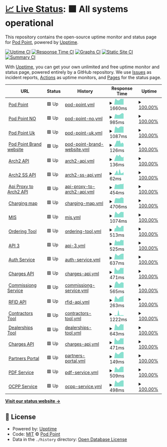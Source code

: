 # [📈 Live Status](https://Pod-Point.github.io/devops-upptime): <!--live status--> **🟩 All systems operational**

This repository contains the open-source uptime monitor and status page for [Pod Point](pod-point.com), powered by [Upptime](https://github.com/upptime/upptime).

[![Uptime CI](https://github.com/Pod-Point/devops-upptime/workflows/Uptime%20CI/badge.svg)](https://github.com/upptime/upptime/actions?query=workflow%3A%22Uptime+CI%22)
[![Response Time CI](https://github.com/Pod-Point/devops-upptime/workflows/Response%20Time%20CI/badge.svg)](https://github.com/upptime/upptime/actions?query=workflow%3A%22Response+Time+CI%22)
[![Graphs CI](https://github.com/Pod-Point/devops-upptime/workflows/Graphs%20CI/badge.svg)](https://github.com/upptime/upptime/actions?query=workflow%3A%22Graphs+CI%22)
[![Static Site CI](https://github.com/Pod-Point/devops-upptime/workflows/Static%20Site%20CI/badge.svg)](https://github.com/upptime/upptime/actions?query=workflow%3A%22Static+Site+CI%22)
[![Summary CI](https://github.com/Pod-Point/devops-upptime/workflows/Summary%20CI/badge.svg)](https://github.com/upptime/upptime/actions?query=workflow%3A%22Summary+CI%22)

With [Upptime](https://upptime.js.org), you can get your own unlimited and free uptime monitor and status page, powered entirely by a GitHub repository. We use [Issues](https://github.com/Pod-Point/devops-upptime/issues) as incident reports, [Actions](https://github.com/Pod-Point/devops-upptime/actions) as uptime monitors, and [Pages](https://Pod-Point.github.io/devops-upptime) for the status page.

<!--start: status pages-->
<!-- This summary is generated by Upptime (https://github.com/upptime/upptime) -->
<!-- Do not edit this manually, your changes will be overwritten -->
<!-- prettier-ignore -->
| URL | Status | History | Response Time | Uptime |
| --- | ------ | ------- | ------------- | ------ |
| <img alt="" src="https://favicons.githubusercontent.com/www.pod-point.com" height="13"> [Pod Point](https://www.pod-point.com) | 🟩 Up | [pod-point.yml](https://github.com/Pod-Point/up/commits/HEAD/history/pod-point.yml) | <details><summary><img alt="Response time graph" src="./graphs/pod-point/response-time-week.png" height="20"> 1660ms</summary><br><a href="https://Pod-Point.github.io/up/history/pod-point"><img alt="Response time 1545" src="https://img.shields.io/endpoint?url=https%3A%2F%2Fraw.githubusercontent.com%2FPod-Point%2Fup%2FHEAD%2Fapi%2Fpod-point%2Fresponse-time.json"></a><br><a href="https://Pod-Point.github.io/up/history/pod-point"><img alt="24-hour response time 1820" src="https://img.shields.io/endpoint?url=https%3A%2F%2Fraw.githubusercontent.com%2FPod-Point%2Fup%2FHEAD%2Fapi%2Fpod-point%2Fresponse-time-day.json"></a><br><a href="https://Pod-Point.github.io/up/history/pod-point"><img alt="7-day response time 1660" src="https://img.shields.io/endpoint?url=https%3A%2F%2Fraw.githubusercontent.com%2FPod-Point%2Fup%2FHEAD%2Fapi%2Fpod-point%2Fresponse-time-week.json"></a><br><a href="https://Pod-Point.github.io/up/history/pod-point"><img alt="30-day response time 1662" src="https://img.shields.io/endpoint?url=https%3A%2F%2Fraw.githubusercontent.com%2FPod-Point%2Fup%2FHEAD%2Fapi%2Fpod-point%2Fresponse-time-month.json"></a><br><a href="https://Pod-Point.github.io/up/history/pod-point"><img alt="1-year response time 1545" src="https://img.shields.io/endpoint?url=https%3A%2F%2Fraw.githubusercontent.com%2FPod-Point%2Fup%2FHEAD%2Fapi%2Fpod-point%2Fresponse-time-year.json"></a></details> | <details><summary><a href="https://Pod-Point.github.io/up/history/pod-point">100.00%</a></summary><a href="https://Pod-Point.github.io/up/history/pod-point"><img alt="All-time uptime 100.00%" src="https://img.shields.io/endpoint?url=https%3A%2F%2Fraw.githubusercontent.com%2FPod-Point%2Fup%2FHEAD%2Fapi%2Fpod-point%2Fuptime.json"></a><br><a href="https://Pod-Point.github.io/up/history/pod-point"><img alt="24-hour uptime 100.00%" src="https://img.shields.io/endpoint?url=https%3A%2F%2Fraw.githubusercontent.com%2FPod-Point%2Fup%2FHEAD%2Fapi%2Fpod-point%2Fuptime-day.json"></a><br><a href="https://Pod-Point.github.io/up/history/pod-point"><img alt="7-day uptime 100.00%" src="https://img.shields.io/endpoint?url=https%3A%2F%2Fraw.githubusercontent.com%2FPod-Point%2Fup%2FHEAD%2Fapi%2Fpod-point%2Fuptime-week.json"></a><br><a href="https://Pod-Point.github.io/up/history/pod-point"><img alt="30-day uptime 100.00%" src="https://img.shields.io/endpoint?url=https%3A%2F%2Fraw.githubusercontent.com%2FPod-Point%2Fup%2FHEAD%2Fapi%2Fpod-point%2Fuptime-month.json"></a><br><a href="https://Pod-Point.github.io/up/history/pod-point"><img alt="1-year uptime 100.00%" src="https://img.shields.io/endpoint?url=https%3A%2F%2Fraw.githubusercontent.com%2FPod-Point%2Fup%2FHEAD%2Fapi%2Fpod-point%2Fuptime-year.json"></a></details>
| <img alt="" src="https://favicons.githubusercontent.com/pod-point.no" height="13"> [Pod Point NO](https://pod-point.no/) | 🟩 Up | [pod-point-no.yml](https://github.com/Pod-Point/up/commits/HEAD/history/pod-point-no.yml) | <details><summary><img alt="Response time graph" src="./graphs/pod-point-no/response-time-week.png" height="20"> 985ms</summary><br><a href="https://Pod-Point.github.io/up/history/pod-point-no"><img alt="Response time 1002" src="https://img.shields.io/endpoint?url=https%3A%2F%2Fraw.githubusercontent.com%2FPod-Point%2Fup%2FHEAD%2Fapi%2Fpod-point-no%2Fresponse-time.json"></a><br><a href="https://Pod-Point.github.io/up/history/pod-point-no"><img alt="24-hour response time 1096" src="https://img.shields.io/endpoint?url=https%3A%2F%2Fraw.githubusercontent.com%2FPod-Point%2Fup%2FHEAD%2Fapi%2Fpod-point-no%2Fresponse-time-day.json"></a><br><a href="https://Pod-Point.github.io/up/history/pod-point-no"><img alt="7-day response time 985" src="https://img.shields.io/endpoint?url=https%3A%2F%2Fraw.githubusercontent.com%2FPod-Point%2Fup%2FHEAD%2Fapi%2Fpod-point-no%2Fresponse-time-week.json"></a><br><a href="https://Pod-Point.github.io/up/history/pod-point-no"><img alt="30-day response time 991" src="https://img.shields.io/endpoint?url=https%3A%2F%2Fraw.githubusercontent.com%2FPod-Point%2Fup%2FHEAD%2Fapi%2Fpod-point-no%2Fresponse-time-month.json"></a><br><a href="https://Pod-Point.github.io/up/history/pod-point-no"><img alt="1-year response time 1002" src="https://img.shields.io/endpoint?url=https%3A%2F%2Fraw.githubusercontent.com%2FPod-Point%2Fup%2FHEAD%2Fapi%2Fpod-point-no%2Fresponse-time-year.json"></a></details> | <details><summary><a href="https://Pod-Point.github.io/up/history/pod-point-no">100.00%</a></summary><a href="https://Pod-Point.github.io/up/history/pod-point-no"><img alt="All-time uptime 100.00%" src="https://img.shields.io/endpoint?url=https%3A%2F%2Fraw.githubusercontent.com%2FPod-Point%2Fup%2FHEAD%2Fapi%2Fpod-point-no%2Fuptime.json"></a><br><a href="https://Pod-Point.github.io/up/history/pod-point-no"><img alt="24-hour uptime 100.00%" src="https://img.shields.io/endpoint?url=https%3A%2F%2Fraw.githubusercontent.com%2FPod-Point%2Fup%2FHEAD%2Fapi%2Fpod-point-no%2Fuptime-day.json"></a><br><a href="https://Pod-Point.github.io/up/history/pod-point-no"><img alt="7-day uptime 100.00%" src="https://img.shields.io/endpoint?url=https%3A%2F%2Fraw.githubusercontent.com%2FPod-Point%2Fup%2FHEAD%2Fapi%2Fpod-point-no%2Fuptime-week.json"></a><br><a href="https://Pod-Point.github.io/up/history/pod-point-no"><img alt="30-day uptime 100.00%" src="https://img.shields.io/endpoint?url=https%3A%2F%2Fraw.githubusercontent.com%2FPod-Point%2Fup%2FHEAD%2Fapi%2Fpod-point-no%2Fuptime-month.json"></a><br><a href="https://Pod-Point.github.io/up/history/pod-point-no"><img alt="1-year uptime 100.00%" src="https://img.shields.io/endpoint?url=https%3A%2F%2Fraw.githubusercontent.com%2FPod-Point%2Fup%2FHEAD%2Fapi%2Fpod-point-no%2Fuptime-year.json"></a></details>
| <img alt="" src="https://favicons.githubusercontent.com/pod-point.co.uk" height="13"> [Pod Point Uk](http://pod-point.co.uk/) | 🟩 Up | [pod-point-uk.yml](https://github.com/Pod-Point/up/commits/HEAD/history/pod-point-uk.yml) | <details><summary><img alt="Response time graph" src="./graphs/pod-point-uk/response-time-week.png" height="20"> 1087ms</summary><br><a href="https://Pod-Point.github.io/up/history/pod-point-uk"><img alt="Response time 961" src="https://img.shields.io/endpoint?url=https%3A%2F%2Fraw.githubusercontent.com%2FPod-Point%2Fup%2FHEAD%2Fapi%2Fpod-point-uk%2Fresponse-time.json"></a><br><a href="https://Pod-Point.github.io/up/history/pod-point-uk"><img alt="24-hour response time 1149" src="https://img.shields.io/endpoint?url=https%3A%2F%2Fraw.githubusercontent.com%2FPod-Point%2Fup%2FHEAD%2Fapi%2Fpod-point-uk%2Fresponse-time-day.json"></a><br><a href="https://Pod-Point.github.io/up/history/pod-point-uk"><img alt="7-day response time 1087" src="https://img.shields.io/endpoint?url=https%3A%2F%2Fraw.githubusercontent.com%2FPod-Point%2Fup%2FHEAD%2Fapi%2Fpod-point-uk%2Fresponse-time-week.json"></a><br><a href="https://Pod-Point.github.io/up/history/pod-point-uk"><img alt="30-day response time 913" src="https://img.shields.io/endpoint?url=https%3A%2F%2Fraw.githubusercontent.com%2FPod-Point%2Fup%2FHEAD%2Fapi%2Fpod-point-uk%2Fresponse-time-month.json"></a><br><a href="https://Pod-Point.github.io/up/history/pod-point-uk"><img alt="1-year response time 961" src="https://img.shields.io/endpoint?url=https%3A%2F%2Fraw.githubusercontent.com%2FPod-Point%2Fup%2FHEAD%2Fapi%2Fpod-point-uk%2Fresponse-time-year.json"></a></details> | <details><summary><a href="https://Pod-Point.github.io/up/history/pod-point-uk">100.00%</a></summary><a href="https://Pod-Point.github.io/up/history/pod-point-uk"><img alt="All-time uptime 99.98%" src="https://img.shields.io/endpoint?url=https%3A%2F%2Fraw.githubusercontent.com%2FPod-Point%2Fup%2FHEAD%2Fapi%2Fpod-point-uk%2Fuptime.json"></a><br><a href="https://Pod-Point.github.io/up/history/pod-point-uk"><img alt="24-hour uptime 100.00%" src="https://img.shields.io/endpoint?url=https%3A%2F%2Fraw.githubusercontent.com%2FPod-Point%2Fup%2FHEAD%2Fapi%2Fpod-point-uk%2Fuptime-day.json"></a><br><a href="https://Pod-Point.github.io/up/history/pod-point-uk"><img alt="7-day uptime 100.00%" src="https://img.shields.io/endpoint?url=https%3A%2F%2Fraw.githubusercontent.com%2FPod-Point%2Fup%2FHEAD%2Fapi%2Fpod-point-uk%2Fuptime-week.json"></a><br><a href="https://Pod-Point.github.io/up/history/pod-point-uk"><img alt="30-day uptime 100.00%" src="https://img.shields.io/endpoint?url=https%3A%2F%2Fraw.githubusercontent.com%2FPod-Point%2Fup%2FHEAD%2Fapi%2Fpod-point-uk%2Fuptime-month.json"></a><br><a href="https://Pod-Point.github.io/up/history/pod-point-uk"><img alt="1-year uptime 99.98%" src="https://img.shields.io/endpoint?url=https%3A%2F%2Fraw.githubusercontent.com%2FPod-Point%2Fup%2FHEAD%2Fapi%2Fpod-point-uk%2Fuptime-year.json"></a></details>
| <img alt="" src="https://favicons.githubusercontent.com/brand.pod-point.com" height="13"> [Pod Point Brand website](https://brand.pod-point.com/) | 🟩 Up | [pod-point-brand-website.yml](https://github.com/Pod-Point/up/commits/HEAD/history/pod-point-brand-website.yml) | <details><summary><img alt="Response time graph" src="./graphs/pod-point-brand-website/response-time-week.png" height="20"> 126ms</summary><br><a href="https://Pod-Point.github.io/up/history/pod-point-brand-website"><img alt="Response time 152" src="https://img.shields.io/endpoint?url=https%3A%2F%2Fraw.githubusercontent.com%2FPod-Point%2Fup%2FHEAD%2Fapi%2Fpod-point-brand-website%2Fresponse-time.json"></a><br><a href="https://Pod-Point.github.io/up/history/pod-point-brand-website"><img alt="24-hour response time 82" src="https://img.shields.io/endpoint?url=https%3A%2F%2Fraw.githubusercontent.com%2FPod-Point%2Fup%2FHEAD%2Fapi%2Fpod-point-brand-website%2Fresponse-time-day.json"></a><br><a href="https://Pod-Point.github.io/up/history/pod-point-brand-website"><img alt="7-day response time 126" src="https://img.shields.io/endpoint?url=https%3A%2F%2Fraw.githubusercontent.com%2FPod-Point%2Fup%2FHEAD%2Fapi%2Fpod-point-brand-website%2Fresponse-time-week.json"></a><br><a href="https://Pod-Point.github.io/up/history/pod-point-brand-website"><img alt="30-day response time 132" src="https://img.shields.io/endpoint?url=https%3A%2F%2Fraw.githubusercontent.com%2FPod-Point%2Fup%2FHEAD%2Fapi%2Fpod-point-brand-website%2Fresponse-time-month.json"></a><br><a href="https://Pod-Point.github.io/up/history/pod-point-brand-website"><img alt="1-year response time 152" src="https://img.shields.io/endpoint?url=https%3A%2F%2Fraw.githubusercontent.com%2FPod-Point%2Fup%2FHEAD%2Fapi%2Fpod-point-brand-website%2Fresponse-time-year.json"></a></details> | <details><summary><a href="https://Pod-Point.github.io/up/history/pod-point-brand-website">100.00%</a></summary><a href="https://Pod-Point.github.io/up/history/pod-point-brand-website"><img alt="All-time uptime 100.00%" src="https://img.shields.io/endpoint?url=https%3A%2F%2Fraw.githubusercontent.com%2FPod-Point%2Fup%2FHEAD%2Fapi%2Fpod-point-brand-website%2Fuptime.json"></a><br><a href="https://Pod-Point.github.io/up/history/pod-point-brand-website"><img alt="24-hour uptime 100.00%" src="https://img.shields.io/endpoint?url=https%3A%2F%2Fraw.githubusercontent.com%2FPod-Point%2Fup%2FHEAD%2Fapi%2Fpod-point-brand-website%2Fuptime-day.json"></a><br><a href="https://Pod-Point.github.io/up/history/pod-point-brand-website"><img alt="7-day uptime 100.00%" src="https://img.shields.io/endpoint?url=https%3A%2F%2Fraw.githubusercontent.com%2FPod-Point%2Fup%2FHEAD%2Fapi%2Fpod-point-brand-website%2Fuptime-week.json"></a><br><a href="https://Pod-Point.github.io/up/history/pod-point-brand-website"><img alt="30-day uptime 100.00%" src="https://img.shields.io/endpoint?url=https%3A%2F%2Fraw.githubusercontent.com%2FPod-Point%2Fup%2FHEAD%2Fapi%2Fpod-point-brand-website%2Fuptime-month.json"></a><br><a href="https://Pod-Point.github.io/up/history/pod-point-brand-website"><img alt="1-year uptime 100.00%" src="https://img.shields.io/endpoint?url=https%3A%2F%2Fraw.githubusercontent.com%2FPod-Point%2Fup%2FHEAD%2Fapi%2Fpod-point-brand-website%2Fuptime-year.json"></a></details>
| <img alt="" src="https://favicons.githubusercontent.com/api-dist.pod-point.com" height="13"> [Arch2 API](https://api-dist.pod-point.com/v3/pods/config/time) | 🟩 Up | [arch2-api.yml](https://github.com/Pod-Point/up/commits/HEAD/history/arch2-api.yml) | <details><summary><img alt="Response time graph" src="./graphs/arch2-api/response-time-week.png" height="20"> 136ms</summary><br><a href="https://Pod-Point.github.io/up/history/arch2-api"><img alt="Response time 147" src="https://img.shields.io/endpoint?url=https%3A%2F%2Fraw.githubusercontent.com%2FPod-Point%2Fup%2FHEAD%2Fapi%2Farch2-api%2Fresponse-time.json"></a><br><a href="https://Pod-Point.github.io/up/history/arch2-api"><img alt="24-hour response time 122" src="https://img.shields.io/endpoint?url=https%3A%2F%2Fraw.githubusercontent.com%2FPod-Point%2Fup%2FHEAD%2Fapi%2Farch2-api%2Fresponse-time-day.json"></a><br><a href="https://Pod-Point.github.io/up/history/arch2-api"><img alt="7-day response time 136" src="https://img.shields.io/endpoint?url=https%3A%2F%2Fraw.githubusercontent.com%2FPod-Point%2Fup%2FHEAD%2Fapi%2Farch2-api%2Fresponse-time-week.json"></a><br><a href="https://Pod-Point.github.io/up/history/arch2-api"><img alt="30-day response time 152" src="https://img.shields.io/endpoint?url=https%3A%2F%2Fraw.githubusercontent.com%2FPod-Point%2Fup%2FHEAD%2Fapi%2Farch2-api%2Fresponse-time-month.json"></a><br><a href="https://Pod-Point.github.io/up/history/arch2-api"><img alt="1-year response time 147" src="https://img.shields.io/endpoint?url=https%3A%2F%2Fraw.githubusercontent.com%2FPod-Point%2Fup%2FHEAD%2Fapi%2Farch2-api%2Fresponse-time-year.json"></a></details> | <details><summary><a href="https://Pod-Point.github.io/up/history/arch2-api">100.00%</a></summary><a href="https://Pod-Point.github.io/up/history/arch2-api"><img alt="All-time uptime 100.00%" src="https://img.shields.io/endpoint?url=https%3A%2F%2Fraw.githubusercontent.com%2FPod-Point%2Fup%2FHEAD%2Fapi%2Farch2-api%2Fuptime.json"></a><br><a href="https://Pod-Point.github.io/up/history/arch2-api"><img alt="24-hour uptime 100.00%" src="https://img.shields.io/endpoint?url=https%3A%2F%2Fraw.githubusercontent.com%2FPod-Point%2Fup%2FHEAD%2Fapi%2Farch2-api%2Fuptime-day.json"></a><br><a href="https://Pod-Point.github.io/up/history/arch2-api"><img alt="7-day uptime 100.00%" src="https://img.shields.io/endpoint?url=https%3A%2F%2Fraw.githubusercontent.com%2FPod-Point%2Fup%2FHEAD%2Fapi%2Farch2-api%2Fuptime-week.json"></a><br><a href="https://Pod-Point.github.io/up/history/arch2-api"><img alt="30-day uptime 100.00%" src="https://img.shields.io/endpoint?url=https%3A%2F%2Fraw.githubusercontent.com%2FPod-Point%2Fup%2FHEAD%2Fapi%2Farch2-api%2Fuptime-month.json"></a><br><a href="https://Pod-Point.github.io/up/history/arch2-api"><img alt="1-year uptime 100.00%" src="https://img.shields.io/endpoint?url=https%3A%2F%2Fraw.githubusercontent.com%2FPod-Point%2Fup%2FHEAD%2Fapi%2Farch2-api%2Fuptime-year.json"></a></details>
| <img alt="" src="https://favicons.githubusercontent.com/api-dist.pod-point.com" height="13"> [Arch2 SS API](https://api-dist.pod-point.com/v3/pods/config/time) | 🟩 Up | [arch2-ss-api.yml](https://github.com/Pod-Point/up/commits/HEAD/history/arch2-ss-api.yml) | <details><summary><img alt="Response time graph" src="./graphs/arch2-ss-api/response-time-week.png" height="20"> 62ms</summary><br><a href="https://Pod-Point.github.io/up/history/arch2-ss-api"><img alt="Response time 44" src="https://img.shields.io/endpoint?url=https%3A%2F%2Fraw.githubusercontent.com%2FPod-Point%2Fup%2FHEAD%2Fapi%2Farch2-ss-api%2Fresponse-time.json"></a><br><a href="https://Pod-Point.github.io/up/history/arch2-ss-api"><img alt="24-hour response time 61" src="https://img.shields.io/endpoint?url=https%3A%2F%2Fraw.githubusercontent.com%2FPod-Point%2Fup%2FHEAD%2Fapi%2Farch2-ss-api%2Fresponse-time-day.json"></a><br><a href="https://Pod-Point.github.io/up/history/arch2-ss-api"><img alt="7-day response time 62" src="https://img.shields.io/endpoint?url=https%3A%2F%2Fraw.githubusercontent.com%2FPod-Point%2Fup%2FHEAD%2Fapi%2Farch2-ss-api%2Fresponse-time-week.json"></a><br><a href="https://Pod-Point.github.io/up/history/arch2-ss-api"><img alt="30-day response time 48" src="https://img.shields.io/endpoint?url=https%3A%2F%2Fraw.githubusercontent.com%2FPod-Point%2Fup%2FHEAD%2Fapi%2Farch2-ss-api%2Fresponse-time-month.json"></a><br><a href="https://Pod-Point.github.io/up/history/arch2-ss-api"><img alt="1-year response time 44" src="https://img.shields.io/endpoint?url=https%3A%2F%2Fraw.githubusercontent.com%2FPod-Point%2Fup%2FHEAD%2Fapi%2Farch2-ss-api%2Fresponse-time-year.json"></a></details> | <details><summary><a href="https://Pod-Point.github.io/up/history/arch2-ss-api">100.00%</a></summary><a href="https://Pod-Point.github.io/up/history/arch2-ss-api"><img alt="All-time uptime 100.00%" src="https://img.shields.io/endpoint?url=https%3A%2F%2Fraw.githubusercontent.com%2FPod-Point%2Fup%2FHEAD%2Fapi%2Farch2-ss-api%2Fuptime.json"></a><br><a href="https://Pod-Point.github.io/up/history/arch2-ss-api"><img alt="24-hour uptime 100.00%" src="https://img.shields.io/endpoint?url=https%3A%2F%2Fraw.githubusercontent.com%2FPod-Point%2Fup%2FHEAD%2Fapi%2Farch2-ss-api%2Fuptime-day.json"></a><br><a href="https://Pod-Point.github.io/up/history/arch2-ss-api"><img alt="7-day uptime 100.00%" src="https://img.shields.io/endpoint?url=https%3A%2F%2Fraw.githubusercontent.com%2FPod-Point%2Fup%2FHEAD%2Fapi%2Farch2-ss-api%2Fuptime-week.json"></a><br><a href="https://Pod-Point.github.io/up/history/arch2-ss-api"><img alt="30-day uptime 100.00%" src="https://img.shields.io/endpoint?url=https%3A%2F%2Fraw.githubusercontent.com%2FPod-Point%2Fup%2FHEAD%2Fapi%2Farch2-ss-api%2Fuptime-month.json"></a><br><a href="https://Pod-Point.github.io/up/history/arch2-ss-api"><img alt="1-year uptime 100.00%" src="https://img.shields.io/endpoint?url=https%3A%2F%2Fraw.githubusercontent.com%2FPod-Point%2Fup%2FHEAD%2Fapi%2Farch2-ss-api%2Fuptime-year.json"></a></details>
| <img alt="" src="https://favicons.githubusercontent.com/api-proxy.pod-point.com" height="13"> [Api Proxy to Arch2 API](https://api-proxy.pod-point.com/v3/pods/config/time) | 🟩 Up | [api-proxy-to-arch2-api.yml](https://github.com/Pod-Point/up/commits/HEAD/history/api-proxy-to-arch2-api.yml) | <details><summary><img alt="Response time graph" src="./graphs/api-proxy-to-arch2-api/response-time-week.png" height="20"> 454ms</summary><br><a href="https://Pod-Point.github.io/up/history/api-proxy-to-arch2-api"><img alt="Response time 348" src="https://img.shields.io/endpoint?url=https%3A%2F%2Fraw.githubusercontent.com%2FPod-Point%2Fup%2FHEAD%2Fapi%2Fapi-proxy-to-arch2-api%2Fresponse-time.json"></a><br><a href="https://Pod-Point.github.io/up/history/api-proxy-to-arch2-api"><img alt="24-hour response time 516" src="https://img.shields.io/endpoint?url=https%3A%2F%2Fraw.githubusercontent.com%2FPod-Point%2Fup%2FHEAD%2Fapi%2Fapi-proxy-to-arch2-api%2Fresponse-time-day.json"></a><br><a href="https://Pod-Point.github.io/up/history/api-proxy-to-arch2-api"><img alt="7-day response time 454" src="https://img.shields.io/endpoint?url=https%3A%2F%2Fraw.githubusercontent.com%2FPod-Point%2Fup%2FHEAD%2Fapi%2Fapi-proxy-to-arch2-api%2Fresponse-time-week.json"></a><br><a href="https://Pod-Point.github.io/up/history/api-proxy-to-arch2-api"><img alt="30-day response time 380" src="https://img.shields.io/endpoint?url=https%3A%2F%2Fraw.githubusercontent.com%2FPod-Point%2Fup%2FHEAD%2Fapi%2Fapi-proxy-to-arch2-api%2Fresponse-time-month.json"></a><br><a href="https://Pod-Point.github.io/up/history/api-proxy-to-arch2-api"><img alt="1-year response time 348" src="https://img.shields.io/endpoint?url=https%3A%2F%2Fraw.githubusercontent.com%2FPod-Point%2Fup%2FHEAD%2Fapi%2Fapi-proxy-to-arch2-api%2Fresponse-time-year.json"></a></details> | <details><summary><a href="https://Pod-Point.github.io/up/history/api-proxy-to-arch2-api">100.00%</a></summary><a href="https://Pod-Point.github.io/up/history/api-proxy-to-arch2-api"><img alt="All-time uptime 100.00%" src="https://img.shields.io/endpoint?url=https%3A%2F%2Fraw.githubusercontent.com%2FPod-Point%2Fup%2FHEAD%2Fapi%2Fapi-proxy-to-arch2-api%2Fuptime.json"></a><br><a href="https://Pod-Point.github.io/up/history/api-proxy-to-arch2-api"><img alt="24-hour uptime 100.00%" src="https://img.shields.io/endpoint?url=https%3A%2F%2Fraw.githubusercontent.com%2FPod-Point%2Fup%2FHEAD%2Fapi%2Fapi-proxy-to-arch2-api%2Fuptime-day.json"></a><br><a href="https://Pod-Point.github.io/up/history/api-proxy-to-arch2-api"><img alt="7-day uptime 100.00%" src="https://img.shields.io/endpoint?url=https%3A%2F%2Fraw.githubusercontent.com%2FPod-Point%2Fup%2FHEAD%2Fapi%2Fapi-proxy-to-arch2-api%2Fuptime-week.json"></a><br><a href="https://Pod-Point.github.io/up/history/api-proxy-to-arch2-api"><img alt="30-day uptime 100.00%" src="https://img.shields.io/endpoint?url=https%3A%2F%2Fraw.githubusercontent.com%2FPod-Point%2Fup%2FHEAD%2Fapi%2Fapi-proxy-to-arch2-api%2Fuptime-month.json"></a><br><a href="https://Pod-Point.github.io/up/history/api-proxy-to-arch2-api"><img alt="1-year uptime 100.00%" src="https://img.shields.io/endpoint?url=https%3A%2F%2Fraw.githubusercontent.com%2FPod-Point%2Fup%2FHEAD%2Fapi%2Fapi-proxy-to-arch2-api%2Fuptime-year.json"></a></details>
| <img alt="" src="https://favicons.githubusercontent.com/charge.pod-point.com" height="13"> [Charging map](https://charge.pod-point.com/) | 🟩 Up | [charging-map.yml](https://github.com/Pod-Point/up/commits/HEAD/history/charging-map.yml) | <details><summary><img alt="Response time graph" src="./graphs/charging-map/response-time-week.png" height="20"> 4706ms</summary><br><a href="https://Pod-Point.github.io/up/history/charging-map"><img alt="Response time 3912" src="https://img.shields.io/endpoint?url=https%3A%2F%2Fraw.githubusercontent.com%2FPod-Point%2Fup%2FHEAD%2Fapi%2Fcharging-map%2Fresponse-time.json"></a><br><a href="https://Pod-Point.github.io/up/history/charging-map"><img alt="24-hour response time 4539" src="https://img.shields.io/endpoint?url=https%3A%2F%2Fraw.githubusercontent.com%2FPod-Point%2Fup%2FHEAD%2Fapi%2Fcharging-map%2Fresponse-time-day.json"></a><br><a href="https://Pod-Point.github.io/up/history/charging-map"><img alt="7-day response time 4706" src="https://img.shields.io/endpoint?url=https%3A%2F%2Fraw.githubusercontent.com%2FPod-Point%2Fup%2FHEAD%2Fapi%2Fcharging-map%2Fresponse-time-week.json"></a><br><a href="https://Pod-Point.github.io/up/history/charging-map"><img alt="30-day response time 4779" src="https://img.shields.io/endpoint?url=https%3A%2F%2Fraw.githubusercontent.com%2FPod-Point%2Fup%2FHEAD%2Fapi%2Fcharging-map%2Fresponse-time-month.json"></a><br><a href="https://Pod-Point.github.io/up/history/charging-map"><img alt="1-year response time 3912" src="https://img.shields.io/endpoint?url=https%3A%2F%2Fraw.githubusercontent.com%2FPod-Point%2Fup%2FHEAD%2Fapi%2Fcharging-map%2Fresponse-time-year.json"></a></details> | <details><summary><a href="https://Pod-Point.github.io/up/history/charging-map">100.00%</a></summary><a href="https://Pod-Point.github.io/up/history/charging-map"><img alt="All-time uptime 100.00%" src="https://img.shields.io/endpoint?url=https%3A%2F%2Fraw.githubusercontent.com%2FPod-Point%2Fup%2FHEAD%2Fapi%2Fcharging-map%2Fuptime.json"></a><br><a href="https://Pod-Point.github.io/up/history/charging-map"><img alt="24-hour uptime 100.00%" src="https://img.shields.io/endpoint?url=https%3A%2F%2Fraw.githubusercontent.com%2FPod-Point%2Fup%2FHEAD%2Fapi%2Fcharging-map%2Fuptime-day.json"></a><br><a href="https://Pod-Point.github.io/up/history/charging-map"><img alt="7-day uptime 100.00%" src="https://img.shields.io/endpoint?url=https%3A%2F%2Fraw.githubusercontent.com%2FPod-Point%2Fup%2FHEAD%2Fapi%2Fcharging-map%2Fuptime-week.json"></a><br><a href="https://Pod-Point.github.io/up/history/charging-map"><img alt="30-day uptime 100.00%" src="https://img.shields.io/endpoint?url=https%3A%2F%2Fraw.githubusercontent.com%2FPod-Point%2Fup%2FHEAD%2Fapi%2Fcharging-map%2Fuptime-month.json"></a><br><a href="https://Pod-Point.github.io/up/history/charging-map"><img alt="1-year uptime 100.00%" src="https://img.shields.io/endpoint?url=https%3A%2F%2Fraw.githubusercontent.com%2FPod-Point%2Fup%2FHEAD%2Fapi%2Fcharging-map%2Fuptime-year.json"></a></details>
| <img alt="" src="https://favicons.githubusercontent.com/admin.pod-point.com" height="13"> [MIS](https://admin.pod-point.com/login) | 🟩 Up | [mis.yml](https://github.com/Pod-Point/up/commits/HEAD/history/mis.yml) | <details><summary><img alt="Response time graph" src="./graphs/mis/response-time-week.png" height="20"> 1074ms</summary><br><a href="https://Pod-Point.github.io/up/history/mis"><img alt="Response time 961" src="https://img.shields.io/endpoint?url=https%3A%2F%2Fraw.githubusercontent.com%2FPod-Point%2Fup%2FHEAD%2Fapi%2Fmis%2Fresponse-time.json"></a><br><a href="https://Pod-Point.github.io/up/history/mis"><img alt="24-hour response time 1208" src="https://img.shields.io/endpoint?url=https%3A%2F%2Fraw.githubusercontent.com%2FPod-Point%2Fup%2FHEAD%2Fapi%2Fmis%2Fresponse-time-day.json"></a><br><a href="https://Pod-Point.github.io/up/history/mis"><img alt="7-day response time 1074" src="https://img.shields.io/endpoint?url=https%3A%2F%2Fraw.githubusercontent.com%2FPod-Point%2Fup%2FHEAD%2Fapi%2Fmis%2Fresponse-time-week.json"></a><br><a href="https://Pod-Point.github.io/up/history/mis"><img alt="30-day response time 1056" src="https://img.shields.io/endpoint?url=https%3A%2F%2Fraw.githubusercontent.com%2FPod-Point%2Fup%2FHEAD%2Fapi%2Fmis%2Fresponse-time-month.json"></a><br><a href="https://Pod-Point.github.io/up/history/mis"><img alt="1-year response time 961" src="https://img.shields.io/endpoint?url=https%3A%2F%2Fraw.githubusercontent.com%2FPod-Point%2Fup%2FHEAD%2Fapi%2Fmis%2Fresponse-time-year.json"></a></details> | <details><summary><a href="https://Pod-Point.github.io/up/history/mis">100.00%</a></summary><a href="https://Pod-Point.github.io/up/history/mis"><img alt="All-time uptime 99.99%" src="https://img.shields.io/endpoint?url=https%3A%2F%2Fraw.githubusercontent.com%2FPod-Point%2Fup%2FHEAD%2Fapi%2Fmis%2Fuptime.json"></a><br><a href="https://Pod-Point.github.io/up/history/mis"><img alt="24-hour uptime 100.00%" src="https://img.shields.io/endpoint?url=https%3A%2F%2Fraw.githubusercontent.com%2FPod-Point%2Fup%2FHEAD%2Fapi%2Fmis%2Fuptime-day.json"></a><br><a href="https://Pod-Point.github.io/up/history/mis"><img alt="7-day uptime 100.00%" src="https://img.shields.io/endpoint?url=https%3A%2F%2Fraw.githubusercontent.com%2FPod-Point%2Fup%2FHEAD%2Fapi%2Fmis%2Fuptime-week.json"></a><br><a href="https://Pod-Point.github.io/up/history/mis"><img alt="30-day uptime 100.00%" src="https://img.shields.io/endpoint?url=https%3A%2F%2Fraw.githubusercontent.com%2FPod-Point%2Fup%2FHEAD%2Fapi%2Fmis%2Fuptime-month.json"></a><br><a href="https://Pod-Point.github.io/up/history/mis"><img alt="1-year uptime 99.99%" src="https://img.shields.io/endpoint?url=https%3A%2F%2Fraw.githubusercontent.com%2FPod-Point%2Fup%2FHEAD%2Fapi%2Fmis%2Fuptime-year.json"></a></details>
| <img alt="" src="https://favicons.githubusercontent.com/ordering.pod-point.com" height="13"> [Ordering Tool](https://ordering.pod-point.com/login) | 🟩 Up | [ordering-tool.yml](https://github.com/Pod-Point/up/commits/HEAD/history/ordering-tool.yml) | <details><summary><img alt="Response time graph" src="./graphs/ordering-tool/response-time-week.png" height="20"> 513ms</summary><br><a href="https://Pod-Point.github.io/up/history/ordering-tool"><img alt="Response time 498" src="https://img.shields.io/endpoint?url=https%3A%2F%2Fraw.githubusercontent.com%2FPod-Point%2Fup%2FHEAD%2Fapi%2Fordering-tool%2Fresponse-time.json"></a><br><a href="https://Pod-Point.github.io/up/history/ordering-tool"><img alt="24-hour response time 619" src="https://img.shields.io/endpoint?url=https%3A%2F%2Fraw.githubusercontent.com%2FPod-Point%2Fup%2FHEAD%2Fapi%2Fordering-tool%2Fresponse-time-day.json"></a><br><a href="https://Pod-Point.github.io/up/history/ordering-tool"><img alt="7-day response time 513" src="https://img.shields.io/endpoint?url=https%3A%2F%2Fraw.githubusercontent.com%2FPod-Point%2Fup%2FHEAD%2Fapi%2Fordering-tool%2Fresponse-time-week.json"></a><br><a href="https://Pod-Point.github.io/up/history/ordering-tool"><img alt="30-day response time 530" src="https://img.shields.io/endpoint?url=https%3A%2F%2Fraw.githubusercontent.com%2FPod-Point%2Fup%2FHEAD%2Fapi%2Fordering-tool%2Fresponse-time-month.json"></a><br><a href="https://Pod-Point.github.io/up/history/ordering-tool"><img alt="1-year response time 498" src="https://img.shields.io/endpoint?url=https%3A%2F%2Fraw.githubusercontent.com%2FPod-Point%2Fup%2FHEAD%2Fapi%2Fordering-tool%2Fresponse-time-year.json"></a></details> | <details><summary><a href="https://Pod-Point.github.io/up/history/ordering-tool">100.00%</a></summary><a href="https://Pod-Point.github.io/up/history/ordering-tool"><img alt="All-time uptime 100.00%" src="https://img.shields.io/endpoint?url=https%3A%2F%2Fraw.githubusercontent.com%2FPod-Point%2Fup%2FHEAD%2Fapi%2Fordering-tool%2Fuptime.json"></a><br><a href="https://Pod-Point.github.io/up/history/ordering-tool"><img alt="24-hour uptime 100.00%" src="https://img.shields.io/endpoint?url=https%3A%2F%2Fraw.githubusercontent.com%2FPod-Point%2Fup%2FHEAD%2Fapi%2Fordering-tool%2Fuptime-day.json"></a><br><a href="https://Pod-Point.github.io/up/history/ordering-tool"><img alt="7-day uptime 100.00%" src="https://img.shields.io/endpoint?url=https%3A%2F%2Fraw.githubusercontent.com%2FPod-Point%2Fup%2FHEAD%2Fapi%2Fordering-tool%2Fuptime-week.json"></a><br><a href="https://Pod-Point.github.io/up/history/ordering-tool"><img alt="30-day uptime 100.00%" src="https://img.shields.io/endpoint?url=https%3A%2F%2Fraw.githubusercontent.com%2FPod-Point%2Fup%2FHEAD%2Fapi%2Fordering-tool%2Fuptime-month.json"></a><br><a href="https://Pod-Point.github.io/up/history/ordering-tool"><img alt="1-year uptime 100.00%" src="https://img.shields.io/endpoint?url=https%3A%2F%2Fraw.githubusercontent.com%2FPod-Point%2Fup%2FHEAD%2Fapi%2Fordering-tool%2Fuptime-year.json"></a></details>
| <img alt="" src="https://favicons.githubusercontent.com/api3.pod-point.com" height="13"> [API 3](https://api3.pod-point.com/) | 🟩 Up | [api-3.yml](https://github.com/Pod-Point/up/commits/HEAD/history/api-3.yml) | <details><summary><img alt="Response time graph" src="./graphs/api-3/response-time-week.png" height="20"> 525ms</summary><br><a href="https://Pod-Point.github.io/up/history/api-3"><img alt="Response time 1147" src="https://img.shields.io/endpoint?url=https%3A%2F%2Fraw.githubusercontent.com%2FPod-Point%2Fup%2FHEAD%2Fapi%2Fapi-3%2Fresponse-time.json"></a><br><a href="https://Pod-Point.github.io/up/history/api-3"><img alt="24-hour response time 592" src="https://img.shields.io/endpoint?url=https%3A%2F%2Fraw.githubusercontent.com%2FPod-Point%2Fup%2FHEAD%2Fapi%2Fapi-3%2Fresponse-time-day.json"></a><br><a href="https://Pod-Point.github.io/up/history/api-3"><img alt="7-day response time 525" src="https://img.shields.io/endpoint?url=https%3A%2F%2Fraw.githubusercontent.com%2FPod-Point%2Fup%2FHEAD%2Fapi%2Fapi-3%2Fresponse-time-week.json"></a><br><a href="https://Pod-Point.github.io/up/history/api-3"><img alt="30-day response time 3208" src="https://img.shields.io/endpoint?url=https%3A%2F%2Fraw.githubusercontent.com%2FPod-Point%2Fup%2FHEAD%2Fapi%2Fapi-3%2Fresponse-time-month.json"></a><br><a href="https://Pod-Point.github.io/up/history/api-3"><img alt="1-year response time 1147" src="https://img.shields.io/endpoint?url=https%3A%2F%2Fraw.githubusercontent.com%2FPod-Point%2Fup%2FHEAD%2Fapi%2Fapi-3%2Fresponse-time-year.json"></a></details> | <details><summary><a href="https://Pod-Point.github.io/up/history/api-3">100.00%</a></summary><a href="https://Pod-Point.github.io/up/history/api-3"><img alt="All-time uptime 100.00%" src="https://img.shields.io/endpoint?url=https%3A%2F%2Fraw.githubusercontent.com%2FPod-Point%2Fup%2FHEAD%2Fapi%2Fapi-3%2Fuptime.json"></a><br><a href="https://Pod-Point.github.io/up/history/api-3"><img alt="24-hour uptime 100.00%" src="https://img.shields.io/endpoint?url=https%3A%2F%2Fraw.githubusercontent.com%2FPod-Point%2Fup%2FHEAD%2Fapi%2Fapi-3%2Fuptime-day.json"></a><br><a href="https://Pod-Point.github.io/up/history/api-3"><img alt="7-day uptime 100.00%" src="https://img.shields.io/endpoint?url=https%3A%2F%2Fraw.githubusercontent.com%2FPod-Point%2Fup%2FHEAD%2Fapi%2Fapi-3%2Fuptime-week.json"></a><br><a href="https://Pod-Point.github.io/up/history/api-3"><img alt="30-day uptime 100.00%" src="https://img.shields.io/endpoint?url=https%3A%2F%2Fraw.githubusercontent.com%2FPod-Point%2Fup%2FHEAD%2Fapi%2Fapi-3%2Fuptime-month.json"></a><br><a href="https://Pod-Point.github.io/up/history/api-3"><img alt="1-year uptime 100.00%" src="https://img.shields.io/endpoint?url=https%3A%2F%2Fraw.githubusercontent.com%2FPod-Point%2Fup%2FHEAD%2Fapi%2Fapi-3%2Fuptime-year.json"></a></details>
| <img alt="" src="https://favicons.githubusercontent.com/auth.pod-point.com" height="13"> [Auth Service](https://auth.pod-point.com) | 🟩 Up | [auth-service.yml](https://github.com/Pod-Point/up/commits/HEAD/history/auth-service.yml) | <details><summary><img alt="Response time graph" src="./graphs/auth-service/response-time-week.png" height="20"> 637ms</summary><br><a href="https://Pod-Point.github.io/up/history/auth-service"><img alt="Response time 585" src="https://img.shields.io/endpoint?url=https%3A%2F%2Fraw.githubusercontent.com%2FPod-Point%2Fup%2FHEAD%2Fapi%2Fauth-service%2Fresponse-time.json"></a><br><a href="https://Pod-Point.github.io/up/history/auth-service"><img alt="24-hour response time 729" src="https://img.shields.io/endpoint?url=https%3A%2F%2Fraw.githubusercontent.com%2FPod-Point%2Fup%2FHEAD%2Fapi%2Fauth-service%2Fresponse-time-day.json"></a><br><a href="https://Pod-Point.github.io/up/history/auth-service"><img alt="7-day response time 637" src="https://img.shields.io/endpoint?url=https%3A%2F%2Fraw.githubusercontent.com%2FPod-Point%2Fup%2FHEAD%2Fapi%2Fauth-service%2Fresponse-time-week.json"></a><br><a href="https://Pod-Point.github.io/up/history/auth-service"><img alt="30-day response time 635" src="https://img.shields.io/endpoint?url=https%3A%2F%2Fraw.githubusercontent.com%2FPod-Point%2Fup%2FHEAD%2Fapi%2Fauth-service%2Fresponse-time-month.json"></a><br><a href="https://Pod-Point.github.io/up/history/auth-service"><img alt="1-year response time 585" src="https://img.shields.io/endpoint?url=https%3A%2F%2Fraw.githubusercontent.com%2FPod-Point%2Fup%2FHEAD%2Fapi%2Fauth-service%2Fresponse-time-year.json"></a></details> | <details><summary><a href="https://Pod-Point.github.io/up/history/auth-service">100.00%</a></summary><a href="https://Pod-Point.github.io/up/history/auth-service"><img alt="All-time uptime 100.00%" src="https://img.shields.io/endpoint?url=https%3A%2F%2Fraw.githubusercontent.com%2FPod-Point%2Fup%2FHEAD%2Fapi%2Fauth-service%2Fuptime.json"></a><br><a href="https://Pod-Point.github.io/up/history/auth-service"><img alt="24-hour uptime 100.00%" src="https://img.shields.io/endpoint?url=https%3A%2F%2Fraw.githubusercontent.com%2FPod-Point%2Fup%2FHEAD%2Fapi%2Fauth-service%2Fuptime-day.json"></a><br><a href="https://Pod-Point.github.io/up/history/auth-service"><img alt="7-day uptime 100.00%" src="https://img.shields.io/endpoint?url=https%3A%2F%2Fraw.githubusercontent.com%2FPod-Point%2Fup%2FHEAD%2Fapi%2Fauth-service%2Fuptime-week.json"></a><br><a href="https://Pod-Point.github.io/up/history/auth-service"><img alt="30-day uptime 100.00%" src="https://img.shields.io/endpoint?url=https%3A%2F%2Fraw.githubusercontent.com%2FPod-Point%2Fup%2FHEAD%2Fapi%2Fauth-service%2Fuptime-month.json"></a><br><a href="https://Pod-Point.github.io/up/history/auth-service"><img alt="1-year uptime 100.00%" src="https://img.shields.io/endpoint?url=https%3A%2F%2Fraw.githubusercontent.com%2FPod-Point%2Fup%2FHEAD%2Fapi%2Fauth-service%2Fuptime-year.json"></a></details>
| <img alt="" src="https://favicons.githubusercontent.com/charges-api.pod-point.com" height="13"> [Charges API](https://charges-api.pod-point.com/status) | 🟩 Up | [charges-api.yml](https://github.com/Pod-Point/up/commits/HEAD/history/charges-api.yml) | <details><summary><img alt="Response time graph" src="./graphs/charges-api/response-time-week.png" height="20"> 471ms</summary><br><a href="https://Pod-Point.github.io/up/history/charges-api"><img alt="Response time 430" src="https://img.shields.io/endpoint?url=https%3A%2F%2Fraw.githubusercontent.com%2FPod-Point%2Fup%2FHEAD%2Fapi%2Fcharges-api%2Fresponse-time.json"></a><br><a href="https://Pod-Point.github.io/up/history/charges-api"><img alt="24-hour response time 561" src="https://img.shields.io/endpoint?url=https%3A%2F%2Fraw.githubusercontent.com%2FPod-Point%2Fup%2FHEAD%2Fapi%2Fcharges-api%2Fresponse-time-day.json"></a><br><a href="https://Pod-Point.github.io/up/history/charges-api"><img alt="7-day response time 471" src="https://img.shields.io/endpoint?url=https%3A%2F%2Fraw.githubusercontent.com%2FPod-Point%2Fup%2FHEAD%2Fapi%2Fcharges-api%2Fresponse-time-week.json"></a><br><a href="https://Pod-Point.github.io/up/history/charges-api"><img alt="30-day response time 473" src="https://img.shields.io/endpoint?url=https%3A%2F%2Fraw.githubusercontent.com%2FPod-Point%2Fup%2FHEAD%2Fapi%2Fcharges-api%2Fresponse-time-month.json"></a><br><a href="https://Pod-Point.github.io/up/history/charges-api"><img alt="1-year response time 430" src="https://img.shields.io/endpoint?url=https%3A%2F%2Fraw.githubusercontent.com%2FPod-Point%2Fup%2FHEAD%2Fapi%2Fcharges-api%2Fresponse-time-year.json"></a></details> | <details><summary><a href="https://Pod-Point.github.io/up/history/charges-api">100.00%</a></summary><a href="https://Pod-Point.github.io/up/history/charges-api"><img alt="All-time uptime 100.00%" src="https://img.shields.io/endpoint?url=https%3A%2F%2Fraw.githubusercontent.com%2FPod-Point%2Fup%2FHEAD%2Fapi%2Fcharges-api%2Fuptime.json"></a><br><a href="https://Pod-Point.github.io/up/history/charges-api"><img alt="24-hour uptime 100.00%" src="https://img.shields.io/endpoint?url=https%3A%2F%2Fraw.githubusercontent.com%2FPod-Point%2Fup%2FHEAD%2Fapi%2Fcharges-api%2Fuptime-day.json"></a><br><a href="https://Pod-Point.github.io/up/history/charges-api"><img alt="7-day uptime 100.00%" src="https://img.shields.io/endpoint?url=https%3A%2F%2Fraw.githubusercontent.com%2FPod-Point%2Fup%2FHEAD%2Fapi%2Fcharges-api%2Fuptime-week.json"></a><br><a href="https://Pod-Point.github.io/up/history/charges-api"><img alt="30-day uptime 100.00%" src="https://img.shields.io/endpoint?url=https%3A%2F%2Fraw.githubusercontent.com%2FPod-Point%2Fup%2FHEAD%2Fapi%2Fcharges-api%2Fuptime-month.json"></a><br><a href="https://Pod-Point.github.io/up/history/charges-api"><img alt="1-year uptime 100.00%" src="https://img.shields.io/endpoint?url=https%3A%2F%2Fraw.githubusercontent.com%2FPod-Point%2Fup%2FHEAD%2Fapi%2Fcharges-api%2Fuptime-year.json"></a></details>
| <img alt="" src="https://favicons.githubusercontent.com/commission.pod-point.com" height="13"> [Commissiong Service](https://commission.pod-point.com/) | 🟩 Up | [commissiong-service.yml](https://github.com/Pod-Point/up/commits/HEAD/history/commissiong-service.yml) | <details><summary><img alt="Response time graph" src="./graphs/commissiong-service/response-time-week.png" height="20"> 565ms</summary><br><a href="https://Pod-Point.github.io/up/history/commissiong-service"><img alt="Response time 473" src="https://img.shields.io/endpoint?url=https%3A%2F%2Fraw.githubusercontent.com%2FPod-Point%2Fup%2FHEAD%2Fapi%2Fcommissiong-service%2Fresponse-time.json"></a><br><a href="https://Pod-Point.github.io/up/history/commissiong-service"><img alt="24-hour response time 549" src="https://img.shields.io/endpoint?url=https%3A%2F%2Fraw.githubusercontent.com%2FPod-Point%2Fup%2FHEAD%2Fapi%2Fcommissiong-service%2Fresponse-time-day.json"></a><br><a href="https://Pod-Point.github.io/up/history/commissiong-service"><img alt="7-day response time 565" src="https://img.shields.io/endpoint?url=https%3A%2F%2Fraw.githubusercontent.com%2FPod-Point%2Fup%2FHEAD%2Fapi%2Fcommissiong-service%2Fresponse-time-week.json"></a><br><a href="https://Pod-Point.github.io/up/history/commissiong-service"><img alt="30-day response time 526" src="https://img.shields.io/endpoint?url=https%3A%2F%2Fraw.githubusercontent.com%2FPod-Point%2Fup%2FHEAD%2Fapi%2Fcommissiong-service%2Fresponse-time-month.json"></a><br><a href="https://Pod-Point.github.io/up/history/commissiong-service"><img alt="1-year response time 473" src="https://img.shields.io/endpoint?url=https%3A%2F%2Fraw.githubusercontent.com%2FPod-Point%2Fup%2FHEAD%2Fapi%2Fcommissiong-service%2Fresponse-time-year.json"></a></details> | <details><summary><a href="https://Pod-Point.github.io/up/history/commissiong-service">100.00%</a></summary><a href="https://Pod-Point.github.io/up/history/commissiong-service"><img alt="All-time uptime 100.00%" src="https://img.shields.io/endpoint?url=https%3A%2F%2Fraw.githubusercontent.com%2FPod-Point%2Fup%2FHEAD%2Fapi%2Fcommissiong-service%2Fuptime.json"></a><br><a href="https://Pod-Point.github.io/up/history/commissiong-service"><img alt="24-hour uptime 100.00%" src="https://img.shields.io/endpoint?url=https%3A%2F%2Fraw.githubusercontent.com%2FPod-Point%2Fup%2FHEAD%2Fapi%2Fcommissiong-service%2Fuptime-day.json"></a><br><a href="https://Pod-Point.github.io/up/history/commissiong-service"><img alt="7-day uptime 100.00%" src="https://img.shields.io/endpoint?url=https%3A%2F%2Fraw.githubusercontent.com%2FPod-Point%2Fup%2FHEAD%2Fapi%2Fcommissiong-service%2Fuptime-week.json"></a><br><a href="https://Pod-Point.github.io/up/history/commissiong-service"><img alt="30-day uptime 100.00%" src="https://img.shields.io/endpoint?url=https%3A%2F%2Fraw.githubusercontent.com%2FPod-Point%2Fup%2FHEAD%2Fapi%2Fcommissiong-service%2Fuptime-month.json"></a><br><a href="https://Pod-Point.github.io/up/history/commissiong-service"><img alt="1-year uptime 100.00%" src="https://img.shields.io/endpoint?url=https%3A%2F%2Fraw.githubusercontent.com%2FPod-Point%2Fup%2FHEAD%2Fapi%2Fcommissiong-service%2Fuptime-year.json"></a></details>
| <img alt="" src="https://favicons.githubusercontent.com/rfid.pod-point.com" height="13"> [RFID API](http://rfid.pod-point.com/status) | 🟩 Up | [rfid-api.yml](https://github.com/Pod-Point/up/commits/HEAD/history/rfid-api.yml) | <details><summary><img alt="Response time graph" src="./graphs/rfid-api/response-time-week.png" height="20"> 263ms</summary><br><a href="https://Pod-Point.github.io/up/history/rfid-api"><img alt="Response time 267" src="https://img.shields.io/endpoint?url=https%3A%2F%2Fraw.githubusercontent.com%2FPod-Point%2Fup%2FHEAD%2Fapi%2Frfid-api%2Fresponse-time.json"></a><br><a href="https://Pod-Point.github.io/up/history/rfid-api"><img alt="24-hour response time 345" src="https://img.shields.io/endpoint?url=https%3A%2F%2Fraw.githubusercontent.com%2FPod-Point%2Fup%2FHEAD%2Fapi%2Frfid-api%2Fresponse-time-day.json"></a><br><a href="https://Pod-Point.github.io/up/history/rfid-api"><img alt="7-day response time 263" src="https://img.shields.io/endpoint?url=https%3A%2F%2Fraw.githubusercontent.com%2FPod-Point%2Fup%2FHEAD%2Fapi%2Frfid-api%2Fresponse-time-week.json"></a><br><a href="https://Pod-Point.github.io/up/history/rfid-api"><img alt="30-day response time 279" src="https://img.shields.io/endpoint?url=https%3A%2F%2Fraw.githubusercontent.com%2FPod-Point%2Fup%2FHEAD%2Fapi%2Frfid-api%2Fresponse-time-month.json"></a><br><a href="https://Pod-Point.github.io/up/history/rfid-api"><img alt="1-year response time 267" src="https://img.shields.io/endpoint?url=https%3A%2F%2Fraw.githubusercontent.com%2FPod-Point%2Fup%2FHEAD%2Fapi%2Frfid-api%2Fresponse-time-year.json"></a></details> | <details><summary><a href="https://Pod-Point.github.io/up/history/rfid-api">100.00%</a></summary><a href="https://Pod-Point.github.io/up/history/rfid-api"><img alt="All-time uptime 100.00%" src="https://img.shields.io/endpoint?url=https%3A%2F%2Fraw.githubusercontent.com%2FPod-Point%2Fup%2FHEAD%2Fapi%2Frfid-api%2Fuptime.json"></a><br><a href="https://Pod-Point.github.io/up/history/rfid-api"><img alt="24-hour uptime 100.00%" src="https://img.shields.io/endpoint?url=https%3A%2F%2Fraw.githubusercontent.com%2FPod-Point%2Fup%2FHEAD%2Fapi%2Frfid-api%2Fuptime-day.json"></a><br><a href="https://Pod-Point.github.io/up/history/rfid-api"><img alt="7-day uptime 100.00%" src="https://img.shields.io/endpoint?url=https%3A%2F%2Fraw.githubusercontent.com%2FPod-Point%2Fup%2FHEAD%2Fapi%2Frfid-api%2Fuptime-week.json"></a><br><a href="https://Pod-Point.github.io/up/history/rfid-api"><img alt="30-day uptime 100.00%" src="https://img.shields.io/endpoint?url=https%3A%2F%2Fraw.githubusercontent.com%2FPod-Point%2Fup%2FHEAD%2Fapi%2Frfid-api%2Fuptime-month.json"></a><br><a href="https://Pod-Point.github.io/up/history/rfid-api"><img alt="1-year uptime 100.00%" src="https://img.shields.io/endpoint?url=https%3A%2F%2Fraw.githubusercontent.com%2FPod-Point%2Fup%2FHEAD%2Fapi%2Frfid-api%2Fuptime-year.json"></a></details>
| <img alt="" src="https://favicons.githubusercontent.com/contractors.pod-point.com" height="13"> [Contractors Tool](https://contractors.pod-point.com/auth/login) | 🟩 Up | [contractors-tool.yml](https://github.com/Pod-Point/up/commits/HEAD/history/contractors-tool.yml) | <details><summary><img alt="Response time graph" src="./graphs/contractors-tool/response-time-week.png" height="20"> 1222ms</summary><br><a href="https://Pod-Point.github.io/up/history/contractors-tool"><img alt="Response time 598" src="https://img.shields.io/endpoint?url=https%3A%2F%2Fraw.githubusercontent.com%2FPod-Point%2Fup%2FHEAD%2Fapi%2Fcontractors-tool%2Fresponse-time.json"></a><br><a href="https://Pod-Point.github.io/up/history/contractors-tool"><img alt="24-hour response time 687" src="https://img.shields.io/endpoint?url=https%3A%2F%2Fraw.githubusercontent.com%2FPod-Point%2Fup%2FHEAD%2Fapi%2Fcontractors-tool%2Fresponse-time-day.json"></a><br><a href="https://Pod-Point.github.io/up/history/contractors-tool"><img alt="7-day response time 1222" src="https://img.shields.io/endpoint?url=https%3A%2F%2Fraw.githubusercontent.com%2FPod-Point%2Fup%2FHEAD%2Fapi%2Fcontractors-tool%2Fresponse-time-week.json"></a><br><a href="https://Pod-Point.github.io/up/history/contractors-tool"><img alt="30-day response time 776" src="https://img.shields.io/endpoint?url=https%3A%2F%2Fraw.githubusercontent.com%2FPod-Point%2Fup%2FHEAD%2Fapi%2Fcontractors-tool%2Fresponse-time-month.json"></a><br><a href="https://Pod-Point.github.io/up/history/contractors-tool"><img alt="1-year response time 598" src="https://img.shields.io/endpoint?url=https%3A%2F%2Fraw.githubusercontent.com%2FPod-Point%2Fup%2FHEAD%2Fapi%2Fcontractors-tool%2Fresponse-time-year.json"></a></details> | <details><summary><a href="https://Pod-Point.github.io/up/history/contractors-tool">100.00%</a></summary><a href="https://Pod-Point.github.io/up/history/contractors-tool"><img alt="All-time uptime 100.00%" src="https://img.shields.io/endpoint?url=https%3A%2F%2Fraw.githubusercontent.com%2FPod-Point%2Fup%2FHEAD%2Fapi%2Fcontractors-tool%2Fuptime.json"></a><br><a href="https://Pod-Point.github.io/up/history/contractors-tool"><img alt="24-hour uptime 100.00%" src="https://img.shields.io/endpoint?url=https%3A%2F%2Fraw.githubusercontent.com%2FPod-Point%2Fup%2FHEAD%2Fapi%2Fcontractors-tool%2Fuptime-day.json"></a><br><a href="https://Pod-Point.github.io/up/history/contractors-tool"><img alt="7-day uptime 100.00%" src="https://img.shields.io/endpoint?url=https%3A%2F%2Fraw.githubusercontent.com%2FPod-Point%2Fup%2FHEAD%2Fapi%2Fcontractors-tool%2Fuptime-week.json"></a><br><a href="https://Pod-Point.github.io/up/history/contractors-tool"><img alt="30-day uptime 100.00%" src="https://img.shields.io/endpoint?url=https%3A%2F%2Fraw.githubusercontent.com%2FPod-Point%2Fup%2FHEAD%2Fapi%2Fcontractors-tool%2Fuptime-month.json"></a><br><a href="https://Pod-Point.github.io/up/history/contractors-tool"><img alt="1-year uptime 100.00%" src="https://img.shields.io/endpoint?url=https%3A%2F%2Fraw.githubusercontent.com%2FPod-Point%2Fup%2FHEAD%2Fapi%2Fcontractors-tool%2Fuptime-year.json"></a></details>
| <img alt="" src="https://favicons.githubusercontent.com/partners.pod-point.com" height="13"> [Dealerships Tool](https://partners.pod-point.com/auth/login) | 🟩 Up | [dealerships-tool.yml](https://github.com/Pod-Point/up/commits/HEAD/history/dealerships-tool.yml) | <details><summary><img alt="Response time graph" src="./graphs/dealerships-tool/response-time-week.png" height="20"> 643ms</summary><br><a href="https://Pod-Point.github.io/up/history/dealerships-tool"><img alt="Response time 601" src="https://img.shields.io/endpoint?url=https%3A%2F%2Fraw.githubusercontent.com%2FPod-Point%2Fup%2FHEAD%2Fapi%2Fdealerships-tool%2Fresponse-time.json"></a><br><a href="https://Pod-Point.github.io/up/history/dealerships-tool"><img alt="24-hour response time 746" src="https://img.shields.io/endpoint?url=https%3A%2F%2Fraw.githubusercontent.com%2FPod-Point%2Fup%2FHEAD%2Fapi%2Fdealerships-tool%2Fresponse-time-day.json"></a><br><a href="https://Pod-Point.github.io/up/history/dealerships-tool"><img alt="7-day response time 643" src="https://img.shields.io/endpoint?url=https%3A%2F%2Fraw.githubusercontent.com%2FPod-Point%2Fup%2FHEAD%2Fapi%2Fdealerships-tool%2Fresponse-time-week.json"></a><br><a href="https://Pod-Point.github.io/up/history/dealerships-tool"><img alt="30-day response time 654" src="https://img.shields.io/endpoint?url=https%3A%2F%2Fraw.githubusercontent.com%2FPod-Point%2Fup%2FHEAD%2Fapi%2Fdealerships-tool%2Fresponse-time-month.json"></a><br><a href="https://Pod-Point.github.io/up/history/dealerships-tool"><img alt="1-year response time 601" src="https://img.shields.io/endpoint?url=https%3A%2F%2Fraw.githubusercontent.com%2FPod-Point%2Fup%2FHEAD%2Fapi%2Fdealerships-tool%2Fresponse-time-year.json"></a></details> | <details><summary><a href="https://Pod-Point.github.io/up/history/dealerships-tool">100.00%</a></summary><a href="https://Pod-Point.github.io/up/history/dealerships-tool"><img alt="All-time uptime 100.00%" src="https://img.shields.io/endpoint?url=https%3A%2F%2Fraw.githubusercontent.com%2FPod-Point%2Fup%2FHEAD%2Fapi%2Fdealerships-tool%2Fuptime.json"></a><br><a href="https://Pod-Point.github.io/up/history/dealerships-tool"><img alt="24-hour uptime 100.00%" src="https://img.shields.io/endpoint?url=https%3A%2F%2Fraw.githubusercontent.com%2FPod-Point%2Fup%2FHEAD%2Fapi%2Fdealerships-tool%2Fuptime-day.json"></a><br><a href="https://Pod-Point.github.io/up/history/dealerships-tool"><img alt="7-day uptime 100.00%" src="https://img.shields.io/endpoint?url=https%3A%2F%2Fraw.githubusercontent.com%2FPod-Point%2Fup%2FHEAD%2Fapi%2Fdealerships-tool%2Fuptime-week.json"></a><br><a href="https://Pod-Point.github.io/up/history/dealerships-tool"><img alt="30-day uptime 100.00%" src="https://img.shields.io/endpoint?url=https%3A%2F%2Fraw.githubusercontent.com%2FPod-Point%2Fup%2FHEAD%2Fapi%2Fdealerships-tool%2Fuptime-month.json"></a><br><a href="https://Pod-Point.github.io/up/history/dealerships-tool"><img alt="1-year uptime 100.00%" src="https://img.shields.io/endpoint?url=https%3A%2F%2Fraw.githubusercontent.com%2FPod-Point%2Fup%2FHEAD%2Fapi%2Fdealerships-tool%2Fuptime-year.json"></a></details>
| <img alt="" src="https://favicons.githubusercontent.com/charges-api.pod-point.com" height="13"> [Charges API](https://charges-api.pod-point.com/status) | 🟩 Up | [charges-api.yml](https://github.com/Pod-Point/up/commits/HEAD/history/charges-api.yml) | <details><summary><img alt="Response time graph" src="./graphs/charges-api/response-time-week.png" height="20"> 471ms</summary><br><a href="https://Pod-Point.github.io/up/history/charges-api"><img alt="Response time 430" src="https://img.shields.io/endpoint?url=https%3A%2F%2Fraw.githubusercontent.com%2FPod-Point%2Fup%2FHEAD%2Fapi%2Fcharges-api%2Fresponse-time.json"></a><br><a href="https://Pod-Point.github.io/up/history/charges-api"><img alt="24-hour response time 561" src="https://img.shields.io/endpoint?url=https%3A%2F%2Fraw.githubusercontent.com%2FPod-Point%2Fup%2FHEAD%2Fapi%2Fcharges-api%2Fresponse-time-day.json"></a><br><a href="https://Pod-Point.github.io/up/history/charges-api"><img alt="7-day response time 471" src="https://img.shields.io/endpoint?url=https%3A%2F%2Fraw.githubusercontent.com%2FPod-Point%2Fup%2FHEAD%2Fapi%2Fcharges-api%2Fresponse-time-week.json"></a><br><a href="https://Pod-Point.github.io/up/history/charges-api"><img alt="30-day response time 473" src="https://img.shields.io/endpoint?url=https%3A%2F%2Fraw.githubusercontent.com%2FPod-Point%2Fup%2FHEAD%2Fapi%2Fcharges-api%2Fresponse-time-month.json"></a><br><a href="https://Pod-Point.github.io/up/history/charges-api"><img alt="1-year response time 430" src="https://img.shields.io/endpoint?url=https%3A%2F%2Fraw.githubusercontent.com%2FPod-Point%2Fup%2FHEAD%2Fapi%2Fcharges-api%2Fresponse-time-year.json"></a></details> | <details><summary><a href="https://Pod-Point.github.io/up/history/charges-api">100.00%</a></summary><a href="https://Pod-Point.github.io/up/history/charges-api"><img alt="All-time uptime 100.00%" src="https://img.shields.io/endpoint?url=https%3A%2F%2Fraw.githubusercontent.com%2FPod-Point%2Fup%2FHEAD%2Fapi%2Fcharges-api%2Fuptime.json"></a><br><a href="https://Pod-Point.github.io/up/history/charges-api"><img alt="24-hour uptime 100.00%" src="https://img.shields.io/endpoint?url=https%3A%2F%2Fraw.githubusercontent.com%2FPod-Point%2Fup%2FHEAD%2Fapi%2Fcharges-api%2Fuptime-day.json"></a><br><a href="https://Pod-Point.github.io/up/history/charges-api"><img alt="7-day uptime 100.00%" src="https://img.shields.io/endpoint?url=https%3A%2F%2Fraw.githubusercontent.com%2FPod-Point%2Fup%2FHEAD%2Fapi%2Fcharges-api%2Fuptime-week.json"></a><br><a href="https://Pod-Point.github.io/up/history/charges-api"><img alt="30-day uptime 100.00%" src="https://img.shields.io/endpoint?url=https%3A%2F%2Fraw.githubusercontent.com%2FPod-Point%2Fup%2FHEAD%2Fapi%2Fcharges-api%2Fuptime-month.json"></a><br><a href="https://Pod-Point.github.io/up/history/charges-api"><img alt="1-year uptime 100.00%" src="https://img.shields.io/endpoint?url=https%3A%2F%2Fraw.githubusercontent.com%2FPod-Point%2Fup%2FHEAD%2Fapi%2Fcharges-api%2Fuptime-year.json"></a></details>
| <img alt="" src="https://favicons.githubusercontent.com/partners.pod-point.com" height="13"> [Partners Portal](https://partners.pod-point.com/auth/login) | 🟩 Up | [partners-portal.yml](https://github.com/Pod-Point/up/commits/HEAD/history/partners-portal.yml) | <details><summary><img alt="Response time graph" src="./graphs/partners-portal/response-time-week.png" height="20"> 149ms</summary><br><a href="https://Pod-Point.github.io/up/history/partners-portal"><img alt="Response time 136" src="https://img.shields.io/endpoint?url=https%3A%2F%2Fraw.githubusercontent.com%2FPod-Point%2Fup%2FHEAD%2Fapi%2Fpartners-portal%2Fresponse-time.json"></a><br><a href="https://Pod-Point.github.io/up/history/partners-portal"><img alt="24-hour response time 170" src="https://img.shields.io/endpoint?url=https%3A%2F%2Fraw.githubusercontent.com%2FPod-Point%2Fup%2FHEAD%2Fapi%2Fpartners-portal%2Fresponse-time-day.json"></a><br><a href="https://Pod-Point.github.io/up/history/partners-portal"><img alt="7-day response time 149" src="https://img.shields.io/endpoint?url=https%3A%2F%2Fraw.githubusercontent.com%2FPod-Point%2Fup%2FHEAD%2Fapi%2Fpartners-portal%2Fresponse-time-week.json"></a><br><a href="https://Pod-Point.github.io/up/history/partners-portal"><img alt="30-day response time 146" src="https://img.shields.io/endpoint?url=https%3A%2F%2Fraw.githubusercontent.com%2FPod-Point%2Fup%2FHEAD%2Fapi%2Fpartners-portal%2Fresponse-time-month.json"></a><br><a href="https://Pod-Point.github.io/up/history/partners-portal"><img alt="1-year response time 136" src="https://img.shields.io/endpoint?url=https%3A%2F%2Fraw.githubusercontent.com%2FPod-Point%2Fup%2FHEAD%2Fapi%2Fpartners-portal%2Fresponse-time-year.json"></a></details> | <details><summary><a href="https://Pod-Point.github.io/up/history/partners-portal">100.00%</a></summary><a href="https://Pod-Point.github.io/up/history/partners-portal"><img alt="All-time uptime 100.00%" src="https://img.shields.io/endpoint?url=https%3A%2F%2Fraw.githubusercontent.com%2FPod-Point%2Fup%2FHEAD%2Fapi%2Fpartners-portal%2Fuptime.json"></a><br><a href="https://Pod-Point.github.io/up/history/partners-portal"><img alt="24-hour uptime 100.00%" src="https://img.shields.io/endpoint?url=https%3A%2F%2Fraw.githubusercontent.com%2FPod-Point%2Fup%2FHEAD%2Fapi%2Fpartners-portal%2Fuptime-day.json"></a><br><a href="https://Pod-Point.github.io/up/history/partners-portal"><img alt="7-day uptime 100.00%" src="https://img.shields.io/endpoint?url=https%3A%2F%2Fraw.githubusercontent.com%2FPod-Point%2Fup%2FHEAD%2Fapi%2Fpartners-portal%2Fuptime-week.json"></a><br><a href="https://Pod-Point.github.io/up/history/partners-portal"><img alt="30-day uptime 100.00%" src="https://img.shields.io/endpoint?url=https%3A%2F%2Fraw.githubusercontent.com%2FPod-Point%2Fup%2FHEAD%2Fapi%2Fpartners-portal%2Fuptime-month.json"></a><br><a href="https://Pod-Point.github.io/up/history/partners-portal"><img alt="1-year uptime 100.00%" src="https://img.shields.io/endpoint?url=https%3A%2F%2Fraw.githubusercontent.com%2FPod-Point%2Fup%2FHEAD%2Fapi%2Fpartners-portal%2Fuptime-year.json"></a></details>
| <img alt="" src="https://favicons.githubusercontent.com/pdf.pod-point.com" height="13"> [PDF Service](https://pdf.pod-point.com/) | 🟩 Up | [pdf-service.yml](https://github.com/Pod-Point/up/commits/HEAD/history/pdf-service.yml) | <details><summary><img alt="Response time graph" src="./graphs/pdf-service/response-time-week.png" height="20"> 509ms</summary><br><a href="https://Pod-Point.github.io/up/history/pdf-service"><img alt="Response time 467" src="https://img.shields.io/endpoint?url=https%3A%2F%2Fraw.githubusercontent.com%2FPod-Point%2Fup%2FHEAD%2Fapi%2Fpdf-service%2Fresponse-time.json"></a><br><a href="https://Pod-Point.github.io/up/history/pdf-service"><img alt="24-hour response time 606" src="https://img.shields.io/endpoint?url=https%3A%2F%2Fraw.githubusercontent.com%2FPod-Point%2Fup%2FHEAD%2Fapi%2Fpdf-service%2Fresponse-time-day.json"></a><br><a href="https://Pod-Point.github.io/up/history/pdf-service"><img alt="7-day response time 509" src="https://img.shields.io/endpoint?url=https%3A%2F%2Fraw.githubusercontent.com%2FPod-Point%2Fup%2FHEAD%2Fapi%2Fpdf-service%2Fresponse-time-week.json"></a><br><a href="https://Pod-Point.github.io/up/history/pdf-service"><img alt="30-day response time 508" src="https://img.shields.io/endpoint?url=https%3A%2F%2Fraw.githubusercontent.com%2FPod-Point%2Fup%2FHEAD%2Fapi%2Fpdf-service%2Fresponse-time-month.json"></a><br><a href="https://Pod-Point.github.io/up/history/pdf-service"><img alt="1-year response time 467" src="https://img.shields.io/endpoint?url=https%3A%2F%2Fraw.githubusercontent.com%2FPod-Point%2Fup%2FHEAD%2Fapi%2Fpdf-service%2Fresponse-time-year.json"></a></details> | <details><summary><a href="https://Pod-Point.github.io/up/history/pdf-service">100.00%</a></summary><a href="https://Pod-Point.github.io/up/history/pdf-service"><img alt="All-time uptime 100.00%" src="https://img.shields.io/endpoint?url=https%3A%2F%2Fraw.githubusercontent.com%2FPod-Point%2Fup%2FHEAD%2Fapi%2Fpdf-service%2Fuptime.json"></a><br><a href="https://Pod-Point.github.io/up/history/pdf-service"><img alt="24-hour uptime 100.00%" src="https://img.shields.io/endpoint?url=https%3A%2F%2Fraw.githubusercontent.com%2FPod-Point%2Fup%2FHEAD%2Fapi%2Fpdf-service%2Fuptime-day.json"></a><br><a href="https://Pod-Point.github.io/up/history/pdf-service"><img alt="7-day uptime 100.00%" src="https://img.shields.io/endpoint?url=https%3A%2F%2Fraw.githubusercontent.com%2FPod-Point%2Fup%2FHEAD%2Fapi%2Fpdf-service%2Fuptime-week.json"></a><br><a href="https://Pod-Point.github.io/up/history/pdf-service"><img alt="30-day uptime 100.00%" src="https://img.shields.io/endpoint?url=https%3A%2F%2Fraw.githubusercontent.com%2FPod-Point%2Fup%2FHEAD%2Fapi%2Fpdf-service%2Fuptime-month.json"></a><br><a href="https://Pod-Point.github.io/up/history/pdf-service"><img alt="1-year uptime 100.00%" src="https://img.shields.io/endpoint?url=https%3A%2F%2Fraw.githubusercontent.com%2FPod-Point%2Fup%2FHEAD%2Fapi%2Fpdf-service%2Fuptime-year.json"></a></details>
| <img alt="" src="https://favicons.githubusercontent.com/ocpp.pod-point.com" height="13"> [OCPP Service](https://ocpp.pod-point.com/health-check) | 🟩 Up | [ocpp-service.yml](https://github.com/Pod-Point/up/commits/HEAD/history/ocpp-service.yml) | <details><summary><img alt="Response time graph" src="./graphs/ocpp-service/response-time-week.png" height="20"> 498ms</summary><br><a href="https://Pod-Point.github.io/up/history/ocpp-service"><img alt="Response time 466" src="https://img.shields.io/endpoint?url=https%3A%2F%2Fraw.githubusercontent.com%2FPod-Point%2Fup%2FHEAD%2Fapi%2Focpp-service%2Fresponse-time.json"></a><br><a href="https://Pod-Point.github.io/up/history/ocpp-service"><img alt="24-hour response time 570" src="https://img.shields.io/endpoint?url=https%3A%2F%2Fraw.githubusercontent.com%2FPod-Point%2Fup%2FHEAD%2Fapi%2Focpp-service%2Fresponse-time-day.json"></a><br><a href="https://Pod-Point.github.io/up/history/ocpp-service"><img alt="7-day response time 498" src="https://img.shields.io/endpoint?url=https%3A%2F%2Fraw.githubusercontent.com%2FPod-Point%2Fup%2FHEAD%2Fapi%2Focpp-service%2Fresponse-time-week.json"></a><br><a href="https://Pod-Point.github.io/up/history/ocpp-service"><img alt="30-day response time 510" src="https://img.shields.io/endpoint?url=https%3A%2F%2Fraw.githubusercontent.com%2FPod-Point%2Fup%2FHEAD%2Fapi%2Focpp-service%2Fresponse-time-month.json"></a><br><a href="https://Pod-Point.github.io/up/history/ocpp-service"><img alt="1-year response time 466" src="https://img.shields.io/endpoint?url=https%3A%2F%2Fraw.githubusercontent.com%2FPod-Point%2Fup%2FHEAD%2Fapi%2Focpp-service%2Fresponse-time-year.json"></a></details> | <details><summary><a href="https://Pod-Point.github.io/up/history/ocpp-service">100.00%</a></summary><a href="https://Pod-Point.github.io/up/history/ocpp-service"><img alt="All-time uptime 100.00%" src="https://img.shields.io/endpoint?url=https%3A%2F%2Fraw.githubusercontent.com%2FPod-Point%2Fup%2FHEAD%2Fapi%2Focpp-service%2Fuptime.json"></a><br><a href="https://Pod-Point.github.io/up/history/ocpp-service"><img alt="24-hour uptime 100.00%" src="https://img.shields.io/endpoint?url=https%3A%2F%2Fraw.githubusercontent.com%2FPod-Point%2Fup%2FHEAD%2Fapi%2Focpp-service%2Fuptime-day.json"></a><br><a href="https://Pod-Point.github.io/up/history/ocpp-service"><img alt="7-day uptime 100.00%" src="https://img.shields.io/endpoint?url=https%3A%2F%2Fraw.githubusercontent.com%2FPod-Point%2Fup%2FHEAD%2Fapi%2Focpp-service%2Fuptime-week.json"></a><br><a href="https://Pod-Point.github.io/up/history/ocpp-service"><img alt="30-day uptime 100.00%" src="https://img.shields.io/endpoint?url=https%3A%2F%2Fraw.githubusercontent.com%2FPod-Point%2Fup%2FHEAD%2Fapi%2Focpp-service%2Fuptime-month.json"></a><br><a href="https://Pod-Point.github.io/up/history/ocpp-service"><img alt="1-year uptime 100.00%" src="https://img.shields.io/endpoint?url=https%3A%2F%2Fraw.githubusercontent.com%2FPod-Point%2Fup%2FHEAD%2Fapi%2Focpp-service%2Fuptime-year.json"></a></details>

<!--end: status pages-->

[**Visit our status website →**](https://Pod-Point.github.io/devops-upptime)

## 📄 License

- Powered by: [Upptime](https://github.com/upptime/upptime)
- Code: [MIT](./LICENSE) © [Pod Point](pod-point.com)
- Data in the `./history` directory: [Open Database License](https://opendatacommons.org/licenses/odbl/1-0/)
